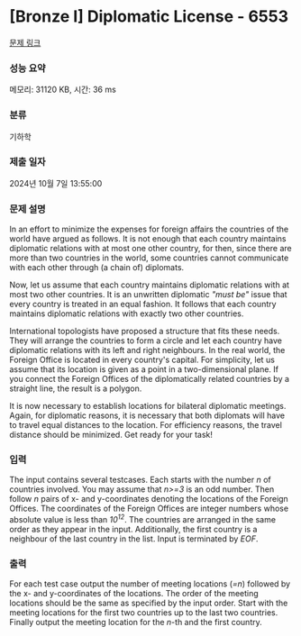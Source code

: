 # [Bronze I] Diplomatic License - 6553 

[문제 링크](https://www.acmicpc.net/problem/6553) 

### 성능 요약

메모리: 31120 KB, 시간: 36 ms

### 분류

기하학

### 제출 일자

2024년 10월 7일 13:55:00

### 문제 설명

<p>In an effort to minimize the expenses for foreign affairs the countries of the world have argued as follows. It is not enough that each country maintains diplomatic relations with at most one other country, for then, since there are more than two countries in the world, some countries cannot communicate with each other through (a chain of) diplomats.</p>

<p>Now, let us assume that each country maintains diplomatic relations with at most two other countries. It is an unwritten diplomatic <em>"must be"</em> issue that every country is treated in an equal fashion. It follows that each country maintains diplomatic relations with exactly two other countries.</p>

<p>International topologists have proposed a structure that fits these needs. They will arrange the countries to form a circle and let each country have diplomatic relations with its left and right neighbours. In the real world, the Foreign Office is located in every country's capital. For simplicity, let us assume that its location is given as a point in a two-dimensional plane. If you connect the Foreign Offices of the diplomatically related countries by a straight line, the result is a polygon.</p>

<p>It is now necessary to establish locations for bilateral diplomatic meetings. Again, for diplomatic reasons, it is necessary that both diplomats will have to travel equal distances to the location. For efficiency reasons, the travel distance should be minimized. Get ready for your task!</p>

### 입력 

 <p>The input contains several testcases. Each starts with the number <em>n</em> of countries involved. You may assume that <em>n>=3</em> is an odd number. Then follow <em>n</em> pairs of x- and y-coordinates denoting the locations of the Foreign Offices. The coordinates of the Foreign Offices are integer numbers whose absolute value is less than <em>10<sup>12</sup></em>. The countries are arranged in the same order as they appear in the input. Additionally, the first country is a neighbour of the last country in the list. Input is terminated by <em>EOF</em>.</p>

### 출력 

 <p>For each test case output the number of meeting locations (<em>=n</em>) followed by the x- and y-coordinates of the locations. The order of the meeting locations should be the same as specified by the input order. Start with the meeting locations for the first two countries up to the last two countries. Finally output the meeting location for the <em>n</em>-th and the first country.</p>


